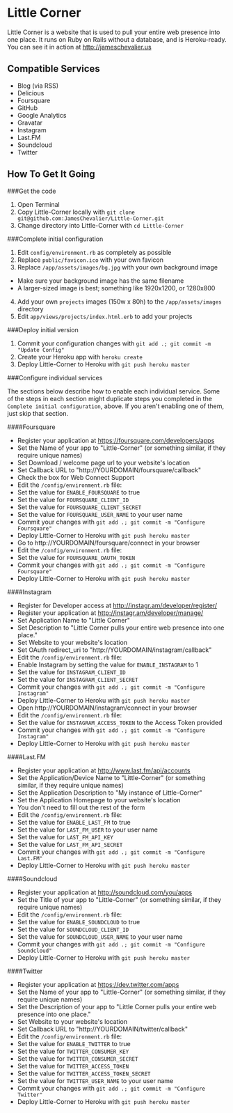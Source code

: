 Little Corner
=============

Little Corner is a website that is used to pull your entire web presence into one place. It runs on Ruby on Rails without a database, and is Heroku-ready. You can see it in action at http://jameschevalier.us

Compatible Services
-------------------

* Blog (via RSS)
* Delicious
* Foursquare
* GitHub
* Google Analytics
* Gravatar
* Instagram
* Last.FM
* Soundcloud
* Twitter

How To Get It Going
-------------

###Get the code
1. Open Terminal
2. Copy Little-Corner locally with `git clone git@github.com:JamesChevalier/Little-Corner.git`
3. Change directory into Little-Corner with `cd Little-Corner`

###Complete initial configuration
1. Edit `config/environment.rb` as completely as possible
2. Replace `public/favicon.ico` with your own favicon
3. Replace `/app/assets/images/bg.jpg` with your own background image
 * Make sure your background image has the same filename
 * A larger-sized image is best; something like 1920x1200, or 1280x800
4. Add your own `projects` images (150w x 80h) to the `/app/assets/images` directory
5. Edit `app/views/projects/index.html.erb` to add your projects

###Deploy initial version
1. Commit your configuration changes with `git add .; git commit -m "Update Config"`
2. Create your Heroku app with `heroku create`
3. Deploy Little-Corner to Heroku with `git push heroku master`

###Configure individual services

The sections below describe how to enable each individual service. Some of the steps in each section might duplicate steps you completed in the `Complete initial configuration`, above. If you aren't enabling one of them, just skip that section.

####Foursquare

* Register your application at https://foursquare.com/developers/apps
 * Set the Name of your app to "Little-Corner" (or something similar, if they require unique names)
 * Set Download / welcome page url to your website's location
 * Set Callback URL to "http://YOURDOMAIN/foursquare/callback"
 * Check the box for Web Connect Support
* Edit the `/config/environment.rb` file:
 * Set the value for `ENABLE_FOURSQUARE` to true
 * Set the value for `FOURSQUARE_CLIENT_ID`
 * Set the value for `FOURSQUARE_CLIENT_SECRET`
 * Set the value for `FOURSQUARE_USER_NAME` to your user name
* Commit your changes with `git add .; git commit -m "Configure Foursquare"`
* Deploy Little-Corner to Heroku with `git push heroku master`
* Go to http://YOURDOMAIN/foursquare/connect in your browser
* Edit the `/config/environment.rb` file: 
 * Set the value for `FOURSQUARE_OAUTH_TOKEN`
* Commit your changes with `git add .; git commit -m "Configure Foursquare"`
* Deploy Little-Corner to Heroku with `git push heroku master`

####Instagram

* Register for Developer access at http://instagr.am/developer/register/
* Register your application at http://instagr.am/developer/manage/
 * Set Application Name to "Little Corner"
 * Set Description to "Little Corner pulls your entire web presence into one place."
 * Set Website to your website's location
 * Set OAuth redirect_uri to "http://YOURDOMAIN/instagram/callback"
* Edit the `/config/environment.rb` file:
 * Enable Instagram by setting the value for `ENABLE_INSTAGRAM` to 1
 * Set the value for `INSTAGRAM_CLIENT_ID`
 * Set the value for `INSTAGRAM_CLIENT_SECRET`
* Commit your changes with `git add .; git commit -m "Configure Instagram"`
* Deploy Little-Corner to Heroku with `git push heroku master`
* Open http://YOURDOMAIN/instagram/connect in your browser
* Edit the `/config/environment.rb` file:
 * Set the value for `INSTAGRAM_ACCESS_TOKEN` to the Access Token provided
* Commit your changes with `git add .; git commit -m "Configure Instagram"`
* Deploy Little-Corner to Heroku with `git push heroku master`

####Last.FM

* Register your application at http://www.last.fm/api/accounts
 * Set the Application/Device Name to "Little-Corner" (or something similar, if they require unique names)
 * Set the Application Description to "My instance of Little-Corner"
 * Set the Application Homepage to your website's location
 * You don't need to fill out the rest of the form
* Edit the `/config/environment.rb` file:
 * Set the value for `ENABLE_LAST_FM` to true
 * Set the value for `LAST_FM_USER` to your user name
 * Set the value for `LAST_FM_API_KEY`
 * Set the value for `LAST_FM_API_SECRET`
* Commit your changes with `git add .; git commit -m "Configure Last.FM"`
* Deploy Little-Corner to Heroku with `git push heroku master`

####Soundcloud

* Register your application at http://soundcloud.com/you/apps
 * Set the Title of your app to "Little-Corner" (or something similar, if they require unique names)
* Edit the `/config/environment.rb` file:
 * Set the value for `ENABLE_SOUNDCLOUD` to true
 * Set the value for `SOUNDCLOUD_CLIENT_ID`
 * Set the value for `SOUNDCLOUD_USER_NAME` to your user name
* Commit your changes with `git add .; git commit -m "Configure Soundcloud"`
* Deploy Little-Corner to Heroku with `git push heroku master`

####Twitter

* Register your application at https://dev.twitter.com/apps
 * Set the Name of your app to "Little-Corner" (or something similar, if they require unique names)
 * Set the Description of your app to "Little Corner pulls your entire web presence into one place."
 * Set Website to your website's location
 * Set Callback URL to "http://YOURDOMAIN/twitter/callback"
* Edit the `/config/environment.rb` file:
 * Set the value for `ENABLE_TWITTER` to true
 * Set the value for `TWITTER_CONSUMER_KEY`
 * Set the value for `TWITTER_CONSUMER_SECRET`
 * Set the value for `TWITTER_ACCESS_TOKEN`
 * Set the value for `TWITTER_ACCESS_TOKEN_SECRET`
 * Set the value for `TWITTER_USER_NAME` to your user name
* Commit your changes with `git add .; git commit -m "Configure Twitter"`
* Deploy Little-Corner to Heroku with `git push heroku master`
